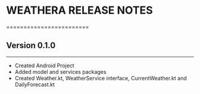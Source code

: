 # WEATHERA RELEASE NOTES
========================
## Version 0.1.0
------------------------
- Created Android Project
- Added model and services packages
- Created Weather.kt, WeatherService interface, CurrentWeather.kt and DailyForecast.kt